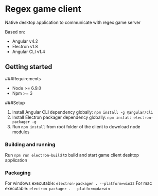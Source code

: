 # Regex game client

Native desktop application to communicate with regex game server

Based on:
- Angular v4.2
- Electron v1.8
- Angular CLI v1.4 

## Getting started

###Requirements
- Node >= 6.9.0 
- Npm >= 3

###Setup
1. Install Angular CLI dependency globally:
```npm install -g @angular/cli```
2. Install Electron packager dependency globally: ```npm install electron-packager -g```
3. Run ```npm install``` from root folder of the client to download node modules

### Building and running

Run ```npm run electron-build``` to build and start game client desktop application

### Packaging

For windows executable: ```electron-packager . --platform=win32```
For mac executable: ```electron-packager . --platform=darwin```
